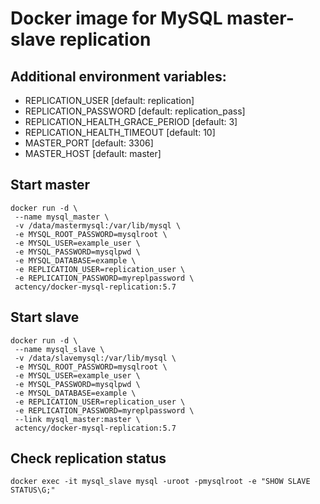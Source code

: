 # Docker image for MySQL master-slave replication

## Additional environment variables:
* REPLICATION_USER [default: replication]
* REPLICATION_PASSWORD [default: replication_pass]
* REPLICATION_HEALTH_GRACE_PERIOD [default: 3]
* REPLICATION_HEALTH_TIMEOUT [default: 10]
* MASTER_PORT [default: 3306]
* MASTER_HOST [default: master]

## Start master

```
docker run -d \
 --name mysql_master \
 -v /data/mastermysql:/var/lib/mysql \
 -e MYSQL_ROOT_PASSWORD=mysqlroot \
 -e MYSQL_USER=example_user \
 -e MYSQL_PASSWORD=mysqlpwd \
 -e MYSQL_DATABASE=example \
 -e REPLICATION_USER=replication_user \
 -e REPLICATION_PASSWORD=myreplpassword \
 actency/docker-mysql-replication:5.7

```

## Start slave

```
docker run -d \
 --name mysql_slave \
 -v /data/slavemysql:/var/lib/mysql \
 -e MYSQL_ROOT_PASSWORD=mysqlroot \
 -e MYSQL_USER=example_user \
 -e MYSQL_PASSWORD=mysqlpwd \
 -e MYSQL_DATABASE=example \
 -e REPLICATION_USER=replication_user \
 -e REPLICATION_PASSWORD=myreplpassword \
 --link mysql_master:master \
 actency/docker-mysql-replication:5.7
```

## Check replication status

```
docker exec -it mysql_slave mysql -uroot -pmysqlroot -e "SHOW SLAVE STATUS\G;"
```
